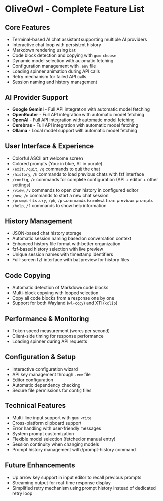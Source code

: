 # OliveOwl - Complete Feature List

## Core Features
- Terminal-based AI chat assistant supporting multiple AI providers
- Interactive chat loop with persistent history
- Markdown rendering using `bat`
- Code block detection and copying with `gum choose`
- Dynamic model selection with automatic fetching
- Configuration management with `.env` file
- Loading spinner animation during API calls
- Retry mechanism for failed API calls
- Session naming and history management

## AI Provider Support
- **Google Gemini** - Full API integration with automatic model fetching
- **OpenRouter** - Full API integration with automatic model fetching
- **OpenAI** - Full API integration with automatic model fetching
- **Cerebras** - Full API integration with automatic model fetching
- **Ollama** - Local model support with automatic model fetching

## User Interface & Experience
- Colorful ASCII art welcome screen
- Colored prompts (You: in blue, AI: in purple)
- `/exit`, `/quit`, `/q` commands to quit the chat
- `/history`, `/h` commands to load previous chats with fzf interface
- `/config`, `/c` commands for complete configuration (API + editor + other settings)
- `/view`, `/v` commands to open chat history in configured editor
- `/new`, `/n` commands to start a new chat session
- `/prompt-history`, `/ph`, `/p` commands to select from previous prompts
- `/help`, `/?` commands to show help information

## History Management
- JSON-based chat history storage
- Automatic session naming based on conversation context
- Enhanced history file format with better organization
- fzf-based history selection with live preview
- Unique session names with timestamp identifiers
- Full-screen fzf interface with bat preview for history files

## Code Copying
- Automatic detection of Markdown code blocks
- Multi-block copying with looped selection
- Copy all code blocks from a response one by one
- Support for both Wayland (`wl-copy`) and X11 (`xclip`)

## Performance & Monitoring
- Token speed measurement (words per second)
- Client-side timing for response performance
- Loading spinner during API requests

## Configuration & Setup
- Interactive configuration wizard
- API key management through `.env` file
- Editor configuration
- Automatic dependency checking
- Secure file permissions for config files

## Technical Features
- Multi-line input support with `gum write`
- Cross-platform clipboard support
- Error handling with user-friendly messages
- System prompt customization
- Flexible model selection (fetched or manual entry)
- Session continuity when changing models
- Prompt history management with /prompt-history command

## Future Enhancements
- Up arrow key support in input editor to recall previous prompts
- Streaming output for real-time response display
- Simplified retry mechanism using prompt history instead of dedicated retry loop